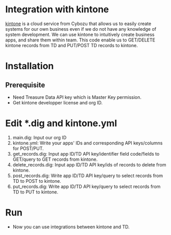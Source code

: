 # Integration with kintone
[kintone](https://www.kintone.com/) is a cloud service from Cybozu that allows us to easily create systems for our own business even if we do not have any knowledge of system development. We can use kintone to intuitively create business apps, and share them within team.
This code enable us to GET/DELETE kintone records from TD and PUT/POST TD records to kintone.

# Installation

## Prerequisite
- Need Treasure Data API key which is Master Key permission.
- Get kintone developper license and org ID.

# Edit *.dig and kintone.yml
1. main.dig: Input our org ID
2. kintone.yml: Write your apps' IDs and corresponding API keys/columns for POST/PUT.
3. get_records.dig: Input app ID/TD API key/identifier field code/fields to GET/query to GET records from kintone.
4. delete_records.dig: Input app ID/TD API key/ids of records to delete from kintone.
5. post_records.dig: Write app ID/TD API key/query to select records from TD to POST to kintone.
6. put_records.dig: Write app ID/TD API key/query to select records from TD to PUT to kintone.


# Run
- Now you can use integrations between kintone and TD.
